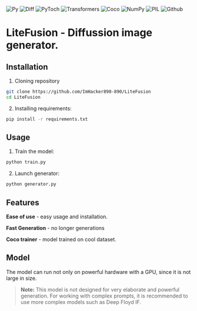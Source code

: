 ![Py](https://img.shields.io/badge/Python-3.88+-blue)
![Diff](https://img.shields.io/badge/Diffussion-red)
![PyToch](https://img.shields.io/badge/PyTorch-2.0+-orange)
![Transformers](https://img.shields.io/badge/Transformers-4.0+-black)
![Coco](https://img.shields.io/badge/Coco-2017-ux)
![NumPy](https://img.shields.io/badge/NumPy-1.21+-yellow)
![PIL](https://img.shields.io/badge/PIL-6.0+-red)
![Github](https://img.shields.io/badge/GitHub-black)
# LiteFusion - Diffussion image generator.
## Installation
1. Cloning repository
```bash
git clone https://github.com/ImHacker890-890/LiteFusion
cd LiteFusion
```
2. Installing requirements:
```bash
pip install -r requirements.txt
```
## Usage
1. Train the model:
```bash
python train.py
```
2. Launch generator:
```bash
python generator.py
```
## Features
**Ease of use** - easy usage and installation.

**Fast Generation** - no longer generations

**Coco trainer** - model trained on cool dataset.
## Model
The model can run not only on powerful hardware with a GPU, since it is not large in size.
>**Note:**
>This model is not designed for very elaborate and powerful generation.
>For working with complex prompts, it is recommended to use more complex models such as Deep Floyd IF.
